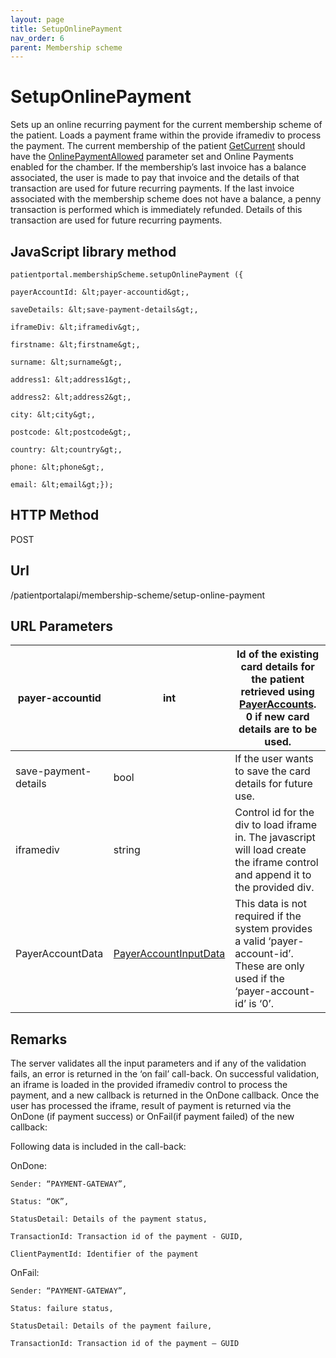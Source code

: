 ```yaml
---
layout: page
title: SetupOnlinePayment
nav_order: 6
parent: Membership scheme
---
```


# SetupOnlinePaymentSets up an online recurring payment for the current membership scheme of the patient. Loads a payment frame within the provide iframediv to process the payment. The current membership of the patient [GetCurrent](#_GetCurrent) should have the [OnlinePaymentAllowed](#_Properties_1) parameter set and Online Payments enabled for the chamber. If the membership’s last invoice has a balance associated, the user is made to pay that invoice and the details of that transaction are used for future recurring payments. If the last invoice associated with the membership scheme does not have a balance, a penny transaction is performed which is immediately refunded. Details of this transaction are used for future recurring payments.## JavaScript library method```patientportal.membershipScheme.setupOnlinePayment ({payerAccountId: &lt;payer-accountid&gt;,saveDetails: &lt;save-payment-details&gt;,iframeDiv: &lt;iframediv&gt;,firstname: &lt;firstname&gt;,surname: &lt;surname&gt;,address1: &lt;address1&gt;,address2: &lt;address2&gt;,city: &lt;city&gt;,postcode: &lt;postcode&gt;,country: &lt;country&gt;,phone: &lt;phone&gt;,email: &lt;email&gt;});```## HTTP MethodPOST## ****Url****/patientportalapi/membership-scheme/setup-online-payment## URL Parameters| payer-accountid | int | Id of the existing card details for the patient retrieved using [PayerAccounts](#_PayerAccounts). 0 if new card details are to be used. || --- | --- | --- || save-payment-details | bool | If the user wants to save the card details for future use. || iframediv | string | Control id for the div to load iframe in. The javascript will load create the iframe control and append it to the provided div. || PayerAccountData | [PayerAccountInputData](#_PayerAccountData) | This data is not required if the system provides a valid ‘payer-account-id’. These are only used if the ‘payer-account-id’ is ‘0’. |## RemarksThe server validates all the input parameters and if any of the validation fails, an error is returned in the ‘on fail’ call-back. On successful validation, an iframe is loaded in the provided iframediv control to process the payment, and a new callback is returned in the OnDone callback. Once the user has processed the iframe, result of payment is returned via the OnDone (if payment success) or OnFail(if payment failed) of the new callback:Following data is included in the call-back:OnDone:```Sender: “PAYMENT-GATEWAY”,Status: “OK”,StatusDetail: Details of the payment status,TransactionId: Transaction id of the payment - GUID,ClientPaymentId: Identifier of the payment```OnFail:```Sender: “PAYMENT-GATEWAY”,Status: failure status,StatusDetail: Details of the payment failure,TransactionId: Transaction id of the payment – GUID```